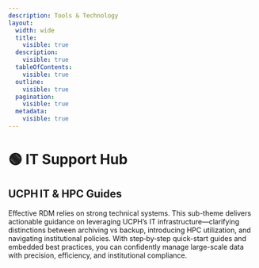 ```yaml
---
description: Tools & Technology
layout:
  width: wide
  title:
    visible: true
  description:
    visible: true
  tableOfContents:
    visible: true
  outline:
    visible: true
  pagination:
    visible: true
  metadata:
    visible: true
---
```


# 🟢 IT Support Hub

## **UCPH IT & HPC Guides**

Effective RDM relies on strong technical systems. This sub-theme delivers actionable guidance on leveraging UCPH’s IT infrastructure—clarifying distinctions between archiving vs backup, introducing HPC utilization, and navigating institutional policies. With step‑by‑step quick-start guides and embedded best practices, you can confidently manage large-scale data with precision, efficiency, and institutional compliance.
